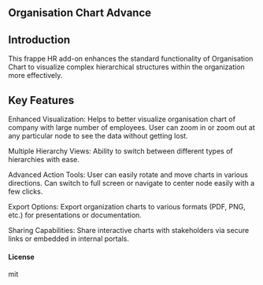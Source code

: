 ## Organisation Chart Advance

## Introduction

This frappe HR add-on enhances the standard functionality of Organisation Chart to visualize complex hierarchical structures within the organization more effectively.

## Key Features

Enhanced Visualization: Helps to better visualize organisation chart of company with large number of employees. User can zoom in or zoom out at any particular node to see the data without getting lost. 

Multiple Hierarchy Views: Ability to switch between different types of hierarchies with ease.

Advanced Action Tools: User can easily rotate and move charts in various directions. Can switch to full screen or navigate to center node easily with a few clicks. 

Export Options: Export organization charts to various formats (PDF, PNG, etc.) for presentations or documentation.

Sharing Capabilities: Share interactive charts with stakeholders via secure links or embedded in internal portals.

#### License

mit
